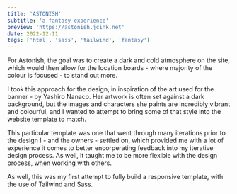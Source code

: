 ```yaml
---
title: 'ASTONISH'
subtitle: 'a fantasy experience'
preview: 'https://astonish.jcink.net'
date: 2022-12-11
tags: ['html', 'sass', 'tailwind', 'fantasy']
---
```


 For Astonish, the goal was to create a dark and cold atmosphere on the site, which would then allow for the location boards - where majority of the colour is focused - to stand out more.

I took this approach for the design, in inspiration of the art used for the banner - by Yashiro Nanaco. Her artwork is often set against a dark background, but the images and characters she paints are incredibly vibrant and colourful, and I wanted to attempt to bring some of that style into the website template to match.

This particular template was one that went through many iterations prior to the design I - and the owners - settled on, which provided me with a lot of experience it comes to better encorperating feedback into my iterative design process. As well, it taught me to be more flexible with the design process, when working with others.

As well, this was my first attempt to fully build a responsive template, with the use of Tailwind and Sass.